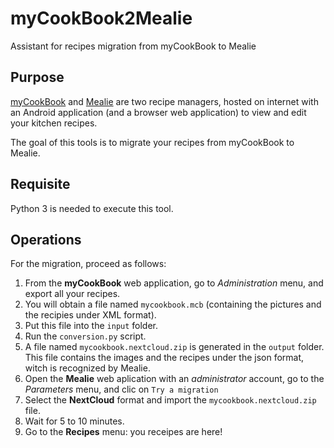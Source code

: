 # myCookBook2Mealie

Assistant for recipes migration from myCookBook to Mealie

## Purpose

[myCookBook](https://www.cookmate.online/) and [Mealie](https://hay-kot.github.io/mealie/) are two recipe managers, hosted on internet 
with an Android application (and a browser web application) to view and edit your kitchen recipes.

The goal of this tools is to migrate your recipes from myCookBook to Mealie.

## Requisite

Python 3 is needed to execute this tool.

## Operations

For the migration, proceed as follows:

1. From the **myCookBook** web application, go to *Administration* menu, and export all your recipes.
2. You will obtain a file named `mycookbook.mcb` (containing the pictures and the recipies under XML format).
3. Put this file into the `input` folder.
4. Run the `conversion.py` script.
5. A file named `mycookbook.nextcloud.zip` is generated in the `output` folder.
   This file contains the images and the recipes under the json format, witch is recognized by Mealie.
6. Open the **Mealie** web aplication with an *administrator* account, go to the *Parameters* menu, and clic on `Try a migration`
7. Select the **NextCloud** format and import the `mycookbook.nextcloud.zip` file.
8. Wait for 5 to 10 minutes.
9. Go to the **Recipes** menu: you receipes are here!
